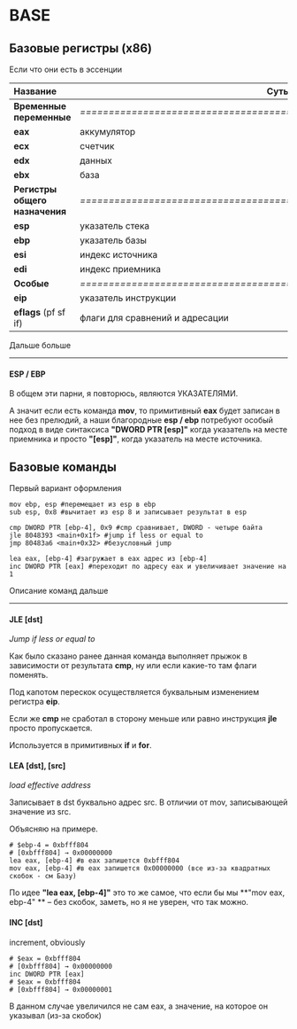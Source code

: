 # BASE





## Базовые регистры (x86)

Если что они есть в эссенции

| Название                       | Суть                                                         |
| :----------------------------- | ------------------------------------------------------------ |
| **Временные переменные**       | *=====================================================================* |
| **eax**                        | аккумулятор                                                  |
| **ecx**                        | счетчик                                                      |
| **edx**                        | данных                                                       |
| **ebx**                        | база                                                         |
| **Регистры общего назначения** | *=====================================================================* |
| **esp**                        | указатель стека                                              |
| **ebp**                        | указатель базы                                               |
| **esi**                        | индекс источника                                             |
| **edi**                        | индекс приемника                                             |
| **Особые**                     | *=====================================================================* |
| **eip**                        | указатель инструкции                                         |
| **eflags** (pf sf if)          | флаги для сравнений и адресации                              |

Дальше больше

---

#### ESP / EBP

В общем эти парни, я повторюсь, являются УКАЗАТЕЛЯМИ.

А значит если есть команда **mov**, то примитивный **eax** будет записан в нее без прелюдий, а наши благородные **esp / ebp** потребуют особый подход в виде синтаксиса **"DWORD PTR [esp]"** когда указатель на месте приемника и просто **"[esp]"**, когда указатель на месте источника.







## Базовые команды

Первый вариант оформления

```assembly
mov ebp, esp #перемещает из esp в ebp
sub esp, 0x8 #вычитает из esp 8 и записывает результат в esp

cmp DWORD PTR [ebp-4], 0x9 #cmp сравнивает, DWORD - четыре байта
jle 8048393 <main+0x1f> #jump if less or equal to
jmp 80483a6 <main+0x32> #безусловный jump

lea eax, [ebp-4] #загружает в eax адрес из [ebp-4]
inc DWORD PTR [eax] #переходит по адресу eax и увеличивает значение на 1
```



Описание команд дальше

----

#### JLE [dst]

*Jump if less or equal to*

Как было сказано ранее данная команда выполняет прыжок в зависимости от результата **cmp**, ну или если какие-то там флаги поменять.

Под капотом перескок осуществляется буквальным изменением регистра **eip**. 

Если же **cmp** не сработал в сторону меньше или равно инструкция **jle** просто пропускается.

Используется в примитивных **if** и **for**.



#### LEA [dst], [src]

*load effective address*

Записывает в dst буквально адрес src. В отличии от mov, записывающей значение из src. 

Объясняю на примере. 

```assembly
# $ebp-4 = 0xbfff804
# [0xbfff804] → 0x00000000
lea eax, [ebp-4] #в eax запишется 0xbfff804
mov eax, [ebp-4] #в eax запишется 0x00000000 (все из-за квадратных скобок - см Базу)
```

По идее **"lea eax, [ebp-4]"** это то же самое, что если бы мы **"mov eax, ebp-4" ** – без скобок, заметь, но я не уверен, что так можно.



#### INC [dst]

increment, obviously

```assembly
# $eax = 0xbfff804
# [0xbfff804] → 0x00000000
inc DWORD PTR [eax]
# $eax = 0xbfff804
# [0xbfff804] → 0x00000001
```

В данном случае увеличился не сам eax, а значение, на которое он указывал (из-за скобок)